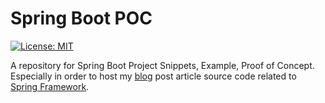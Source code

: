 # Spring Boot POC

[![License: MIT](https://img.shields.io/badge/License-MIT-blue.svg)](/LICENSE)

A repository for Spring Boot Project Snippets, Example, Proof of Concept. 
Especially in order to host my [blog](http://blog.mkdika.com) post article 
source code related to [Spring Framework](https://spring.io/).
